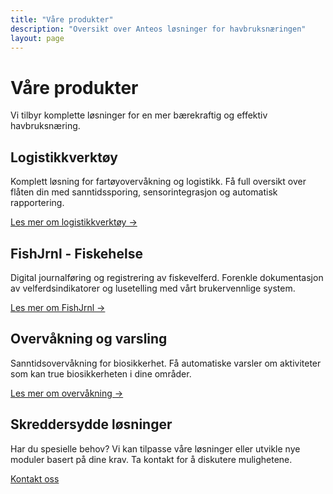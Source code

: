 ```yaml
---
title: "Våre produkter"
description: "Oversikt over Anteos løsninger for havbruksnæringen"
layout: page
---
```


# Våre produkter

Vi tilbyr komplette løsninger for en mer bærekraftig og effektiv havbruksnæring.

## Logistikkverktøy
Komplett løsning for fartøyovervåkning og logistikk. Få full oversikt over flåten din med sanntidssporing, sensorintegrasjon og automatisk rapportering.

[Les mer om logistikkverktøy →](/products/logistics-tools.html)

## FishJrnl - Fiskehelse
Digital journalføring og registrering av fiskevelferd. Forenkle dokumentasjon av velferdsindikatorer og lusetelling med vårt brukervennlige system.

[Les mer om FishJrnl →](/products/fish-health.html)

## Overvåkning og varsling
Sanntidsovervåkning for biosikkerhet. Få automatiske varsler om aktiviteter som kan true biosikkerheten i dine områder.

[Les mer om overvåkning →](/products/monitoring.html)

## Skreddersydde løsninger

Har du spesielle behov? Vi kan tilpasse våre løsninger eller utvikle nye moduler basert på dine krav. Ta kontakt for å diskutere mulighetene.

[Kontakt oss](/contact.html)
